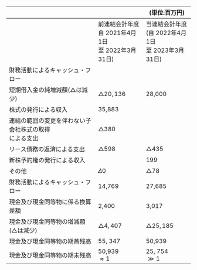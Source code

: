 |                                |                                         | (単位:百万円)                                 |
|--------------------------------|-----------------------------------------|------------------------------------------|
|                                | 前連結会計年度<br>自 2021年4月1日<br>至 2022年3月31日) | 当連結会計年度<br>(自 2022年4月1日<br>至 2023年3月31日) |
| 財務活動によるキャッシュ・フロー               |                                         |                                          |
| 短期借入金の純増減額(△は減少)               | $\triangle 20, 136$                     | 28,000                                   |
| 株式の発行による収入                     | 35,883                                  |                                          |
| 連結の範囲の変更を伴わない子会社株式の取得<br>による支出 | $\triangle 380$                         |                                          |
| リース債務の返済による支出                  | $\triangle 598$                         | $\triangle 435$                          |
| 新株予約権の発行による収入                  |                                         | 199                                      |
| その他                            | $\Delta 0$                              | $\triangle 78$                           |
| 財務活動によるキャッシュ・フロー               | 14,769                                  | 27,685                                   |
| 現金及び現金同等物に係る換算差額               | 2,400                                   | 3,017                                    |
| 現金及び現金同等物の増減額(△は減少)            | $\triangle 4,407$                       | $\triangle 25, 185$                      |
| 現金及び現金同等物の期首残高                 | 55, 347                                 | 50,939                                   |
| 現金及び現金同等物の期末残高                 | 50,939<br>$\approx 1$                   | 25, 754<br>$\gg 1$                       |
